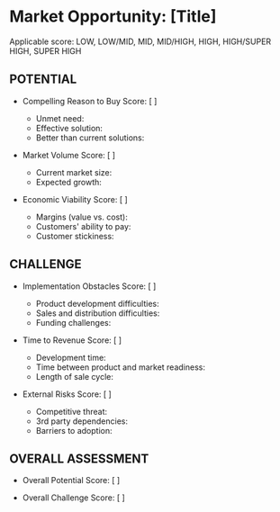 # Market Opportunity: [Title]

Applicable score: LOW, LOW/MID, MID, MID/HIGH, HIGH, HIGH/SUPER HIGH, SUPER HIGH

## POTENTIAL

- Compelling Reason to Buy
  Score: [    ]
  - Unmet need:
  - Effective solution:
  - Better than current solutions:

- Market Volume
  Score: [    ]
  - Current market size:
  - Expected growth:

- Economic Viability
  Score: [    ]
  - Margins (value vs. cost):
  - Customers' ability to pay:
  - Customer stickiness:

## CHALLENGE

- Implementation Obstacles
  Score: [    ]
  - Product development difficulties:
  - Sales and distribution difficulties:
  - Funding challenges:

- Time to Revenue
  Score: [    ]
  - Development time:
  - Time between product and market readiness:
  - Length of sale cycle:

- External Risks
  Score: [    ]
  - Competitive threat:
  - 3rd party dependencies:
  - Barriers to adoption:

## OVERALL ASSESSMENT

- Overall Potential
  Score: [    ]

- Overall Challenge
  Score: [    ]